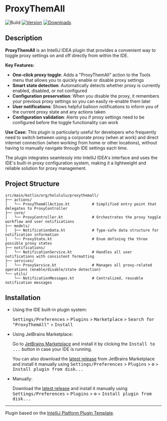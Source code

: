 # ProxyThemAll

![Build](https://github.com/HoLuLuLu/ProxyThemAll/workflows/Build/badge.svg)
[![Version](https://img.shields.io/jetbrains/plugin/v/28611-proxythemall.svg)](https://plugins.jetbrains.com/plugin/28611-proxythemall)
[![Downloads](https://img.shields.io/jetbrains/plugin/d/28611-proxythemall.svg)](https://plugins.jetbrains.com/plugin/28611-proxythemall)

## Description

<!-- Plugin description -->
__ProxyThemAll__ is an IntelliJ IDEA plugin that provides a convenient way to toggle proxy settings on and off directly
from within the IDE.

__Key Features:__

- __One-click proxy toggle__: Adds a "ProxyThemAll" action to the Tools menu that allows you to quickly enable or
  disable proxy settings
- __Smart state detection__: Automatically detects whether proxy is currently enabled, disabled, or not configured
- __Configuration preservation__: When you disable the proxy, it remembers your previous proxy settings so you can
  easily re-enable them later
- __User notifications__: Shows helpful balloon notifications to inform you of the current proxy state and any actions
  taken
- __Configuration validation__: Alerts you if proxy settings need to be configured before the toggle functionality can
  work

__Use Case:__ This plugin is particularly useful for developers who frequently need to switch between using a corporate
proxy (when at work) and direct internet connection (when working from home or other locations), without having to
manually navigate through IDE settings each time.

The plugin integrates seamlessly into IntelliJ IDEA's interface and uses the IDE's built-in proxy configuration system,
making it a lightweight and reliable solution for proxy management.
<!-- Plugin description end -->

## Project Structure

```text
src/main/kotlin/org/holululu/proxythemall/
├── actions/
│   └── ProxyThemAllAction.kt          # Simplified entry point that delegates to ProxyController
├── core/
│   └── ProxyController.kt             # Orchestrates the proxy toggle workflow and user notifications
├── models/
│   ├── NotificationData.kt            # Type-safe data structure for notification information
│   └── ProxyState.kt                  # Enum defining the three possible proxy states
├── notifications/
│   └── NotificationService.kt         # Handles all user notifications with consistent formatting
├── services/
│   └── ProxyService.kt                # Manages all proxy-related operations (enable/disable/state detection)
└── utils/
    └── NotificationMessages.kt        # Centralized, reusable notification messages
```
## Installation

- Using the IDE built-in plugin system:
  
  <kbd>Settings/Preferences</kbd> > <kbd>Plugins</kbd> > <kbd>Marketplace</kbd> > <kbd>Search for "ProxyThemAll"</kbd> >
  <kbd>Install</kbd>
  
- Using JetBrains Marketplace:

  Go to [JetBrains Marketplace](https://plugins.jetbrains.com/plugin/28611-proxythemall) and install it by clicking
  the <kbd>Install to ...</kbd> button in case your IDE is running.

  You can also download the [latest release](https://plugins.jetbrains.com/plugin/28611-proxythemall/versions) from
  JetBrains Marketplace and install it manually using
  <kbd>Settings/Preferences</kbd> > <kbd>Plugins</kbd> > <kbd>⚙️</kbd> > <kbd>Install plugin from disk...</kbd>

- Manually:

  Download the [latest release](https://github.com/HoLuLuLu/ProxyThemAll/releases/latest) and install it manually using
  <kbd>Settings/Preferences</kbd> > <kbd>Plugins</kbd> > <kbd>⚙️</kbd> > <kbd>Install plugin from disk...</kbd>


---
Plugin based on the [IntelliJ Platform Plugin Template][template].

[template]: https://github.com/JetBrains/intellij-platform-plugin-template
[docs:plugin-description]: https://plugins.jetbrains.com/docs/intellij/plugin-user-experience.html#plugin-description-and-presentation
